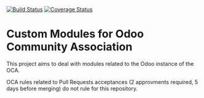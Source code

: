 [![Build Status](https://travis-ci.org/OCA/oca-custom.svg?branch=10.0)](https://travis-ci.org/OCA/oca-custom)
[![Coverage Status](https://coveralls.io/repos/github/OCA/oca-custom/badge.svg?branch=10.0)](https://coveralls.io/github/OCA/oca-custom?branch=10.0)

Custom Modules for Odoo Community Association
=============================================

This project aims to deal with modules related to the Odoo instance of the OCA.

OCA rules related to Pull Requests acceptances (2 approvments required, 5 days before merging) do not rule for this repository.

